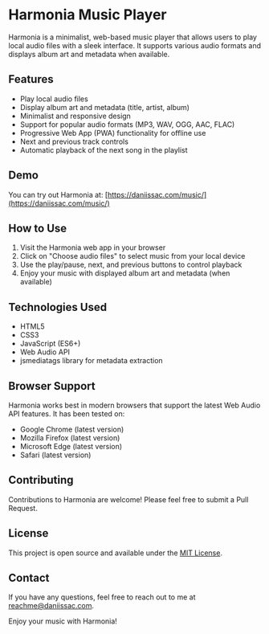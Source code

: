 # Harmonia Music Player

Harmonia is a minimalist, web-based music player that allows users to play local audio files with a sleek interface. It supports various audio formats and displays album art and metadata when available.

## Features

- Play local audio files
- Display album art and metadata (title, artist, album)
- Minimalist and responsive design
- Support for popular audio formats (MP3, WAV, OGG, AAC, FLAC)
- Progressive Web App (PWA) functionality for offline use
- Next and previous track controls
- Automatic playback of the next song in the playlist

## Demo

You can try out Harmonia at: [https://daniissac.com/music/](https://daniissac.com/music/)

## How to Use

1. Visit the Harmonia web app in your browser
2. Click on "Choose audio files" to select music from your local device
3. Use the play/pause, next, and previous buttons to control playback
4. Enjoy your music with displayed album art and metadata (when available)


## Technologies Used

- HTML5
- CSS3
- JavaScript (ES6+)
- Web Audio API
- jsmediatags library for metadata extraction

## Browser Support

Harmonia works best in modern browsers that support the latest Web Audio API features. It has been tested on:

- Google Chrome (latest version)
- Mozilla Firefox (latest version)
- Microsoft Edge (latest version)
- Safari (latest version)

## Contributing

Contributions to Harmonia are welcome! Please feel free to submit a Pull Request.

## License

This project is open source and available under the [MIT License](LICENSE).

## Contact

If you have any questions, feel free to reach out to me at [reachme@daniissac.com](mailto:reachme@daniissac.com).

Enjoy your music with Harmonia!
